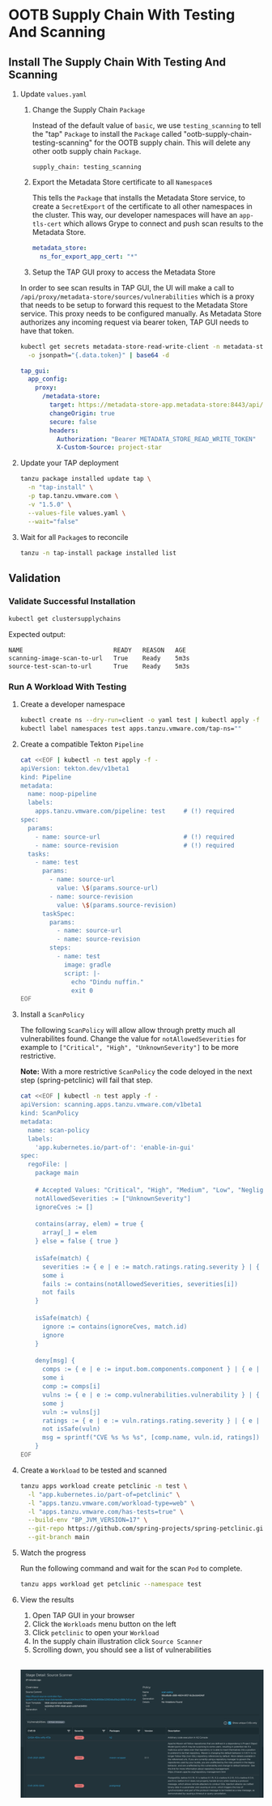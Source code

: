 # OOTB Supply Chain With Testing And Scanning

## Install The Supply Chain With Testing And Scanning

1. Update `values.yaml`

    1. Change the Supply Chain `Package`

        Instead of the default value of `basic`, we use `testing_scanning` to tell the "tap" `Package` to install the `Package` called "ootb-supply-chain-testing-scanning" for the OOTB supply chain. This will delete any other ootb supply chain `Package`.

        ```
        supply_chain: testing_scanning
        ```

    2. Export the Metadata Store certificate to all `Namespace`s

        This tells the `Package` that installs the Metadata Store service, to create a `SecretExport` of the certificate to all other namespaces in the cluster. This way, our developer namespaces will have an `app-tls-cert` which allows Grype to connect and push scan results to the Metadata Store.

        ```yaml
        metadata_store:
          ns_for_export_app_cert: "*"
        ```

    3. Setup the TAP GUI proxy to access the Metadata Store

      In order to see scan results in TAP GUI, the UI will make a call to `/api/proxy/metadata-store/sources/vulnerabilities` which is a proxy that needs to be setup to forward this request to the Metadata Store service. This proxy needs to be configured manually. As Metadata Store authorizes any incoming request via bearer token, TAP GUI needs to have that token.

      ```bash
      kubectl get secrets metadata-store-read-write-client -n metadata-store \
        -o jsonpath="{.data.token}" | base64 -d
      ```

      ```yaml
      tap_gui:
        app_config:
          proxy:
            /metadata-store:
              target: https://metadata-store-app.metadata-store:8443/api/v1
              changeOrigin: true
              secure: false
              headers:
                Authorization: "Bearer METADATA_STORE_READ_WRITE_TOKEN"
                X-Custom-Source: project-star
      ```

2. Update your TAP deployment

    ```bash
    tanzu package installed update tap \
      -n "tap-install" \
      -p tap.tanzu.vmware.com \
      -v "1.5.0" \
      --values-file values.yaml \
      --wait="false"
    ```

3. Wait for all `Package`s to reconcile

    ```bash
    tanzu -n tap-install package installed list
    ```

## Validation 

### Validate Successful Installation

```bash
kubectl get clustersupplychains
```
Expected output:
```
NAME                         READY   REASON   AGE
scanning-image-scan-to-url   True    Ready    5m3s
source-test-scan-to-url      True    Ready    5m3s
```

### Run A Workload With Testing

1. Create a developer namespace
    ```bash
    kubectl create ns --dry-run=client -o yaml test | kubectl apply -f -
    kubectl label namespaces test apps.tanzu.vmware.com/tap-ns=""
    ```

1. Create a compatible Tekton `Pipeline`

    ```bash
    cat <<EOF | kubectl -n test apply -f -
    apiVersion: tekton.dev/v1beta1
    kind: Pipeline
    metadata:
      name: noop-pipeline
      labels:
        apps.tanzu.vmware.com/pipeline: test     # (!) required
    spec:
      params:
        - name: source-url                       # (!) required
        - name: source-revision                  # (!) required
      tasks:
        - name: test
          params:
            - name: source-url
              value: \$(params.source-url)
            - name: source-revision
              value: \$(params.source-revision)
          taskSpec:
            params:
              - name: source-url
              - name: source-revision
            steps:
              - name: test
                image: gradle
                script: |-
                  echo "Dindu nuffin."
                  exit 0
    EOF
    ```

2. Install a `ScanPolicy`

    The following `ScanPolicy` will allow allow through pretty much all vulnerabilites found. Change the value for `notAllowedSeverities` for example to `["Critical", "High", "UnknownSeverity"]` to be more restrictive.
    
    **Note:** With a more restrictive `ScanPolicy` the code deloyed in the next step (spring-petclinic) will fail that step.

    ```bash
    cat <<EOF | kubectl -n test apply -f -
    apiVersion: scanning.apps.tanzu.vmware.com/v1beta1
    kind: ScanPolicy
    metadata:
      name: scan-policy
      labels:
        'app.kubernetes.io/part-of': 'enable-in-gui'
    spec:
      regoFile: |
        package main

        # Accepted Values: "Critical", "High", "Medium", "Low", "Negligible", "UnknownSeverity"
        notAllowedSeverities := ["UnknownSeverity"]
        ignoreCves := []

        contains(array, elem) = true {
          array[_] = elem
        } else = false { true }

        isSafe(match) {
          severities := { e | e := match.ratings.rating.severity } | { e | e := match.ratings.rating[_].severity }
          some i
          fails := contains(notAllowedSeverities, severities[i])
          not fails
        }

        isSafe(match) {
          ignore := contains(ignoreCves, match.id)
          ignore
        }

        deny[msg] {
          comps := { e | e := input.bom.components.component } | { e | e := input.bom.components.component[_] }
          some i
          comp := comps[i]
          vulns := { e | e := comp.vulnerabilities.vulnerability } | { e | e := comp.vulnerabilities.vulnerability[_] }
          some j
          vuln := vulns[j]
          ratings := { e | e := vuln.ratings.rating.severity } | { e | e := vuln.ratings.rating[_].severity }
          not isSafe(vuln)
          msg = sprintf("CVE %s %s %s", [comp.name, vuln.id, ratings])
        }
    EOF
    ```

3. Create a `Workload` to be tested and scanned

    ```bash
    tanzu apps workload create petclinic -n test \
      -l "app.kubernetes.io/part-of=petclinic" \
      -l "apps.tanzu.vmware.com/workload-type=web" \
      -l "apps.tanzu.vmware.com/has-tests=true" \
      --build-env "BP_JVM_VERSION=17" \
      --git-repo https://github.com/spring-projects/spring-petclinic.git \
      --git-branch main
    ```

4. Watch the progress

    Run the following command and wait for the scan `Pod` to complete.

    ```bash
    tanzu apps workload get petclinic --namespace test
    ```

5. View the results

    1. Open TAP GUI in your browser
    2. Click the `Workloads` menu button on the left
    3. Click `petclinic` to open your `Workload`
    4. In the supply chain illustration click `Source Scanner`
    5. Scrolling down, you should see a list of vulnerabilities

    </br>
    
    ![scan results](scan-results.png)